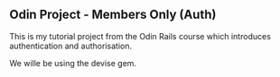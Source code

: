 ## Odin Project - Members Only (Auth)
This is my tutorial project from the Odin Rails course which introduces authentication and authorisation.

We wille be using the devise gem.
